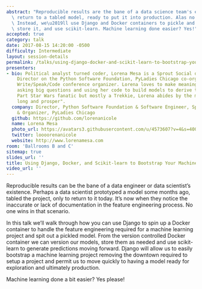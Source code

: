 ```yaml
---
abstract: "Reproducible results are the bane of a data science team's existence. We\
  \ return to a tabled model, ready to put it into production. Alas no documentation!\
  \ Instead, we\u2019ll use Django and Docker containers to pickle and version a model,\
  \ store it, and use scikit-learn. Machine learning done easier? Yes!"
accepted: true
category: talk
date: 2017-08-15 14:20:00 -0500
difficulty: Intermediate
layout: session-details
permalink: /talks/using-django-docker-and-scikit-learn-to-bootstrap-your-machine-learning-project/
presenters:
- bio: Political analyst turned coder, Lorena Mesa is a Sprout Social data engineer,
    Director on the Python Software Foundation, PyLadies Chicago co-organizer, and
    Write/Speak/Code conference organizer. Lorena loves to make meaning out of data,
    asking big questions and using her code to build models to derive that meaning.
    Part Star Wars fanatic but mostly a Trekkie, Lorena abides by the motto to "live
    long and prosper".
  company: Director, Python Software Foundation & Software Engineer, Sprout Social
    & Organizer, PyLadies Chicago
  github: https://github.com/lorenanicole
  name: Lorena Mesa
  photo_url: https://avatars3.githubusercontent.com/u/4573607?v=4&s=400
  twitter: loooorenanicole
  website: http://www.lorenamesa.com
room: 'Ballrooms B and C'
sitemap: true
slides_url: ''
title: Using Django, Docker, and Scikit-learn to Bootstrap Your Machine Learning Project
video_url: ''
---
```


Reproducible results can be the bane of a data engineer or data scientist’s existence. Perhaps a data scientist prototyped a model some months ago, tabled the project, only to return to it today. It’s now when they notice the inaccurate or lack of documentation in the feature engineering process. No one wins in that scenario.

In this talk we’ll walk through how you can use Django to spin up a Docker container to handle the feature engineering required for a machine learning project and spit out a pickled model. From the version controlled Docker container we can version our models, store them as needed and use scikit-learn to generate predictions moving forward. Django will allow us to easily bootstrap a machine learning project removing the downtown required to setup a project and permit us to move quickly to having a model ready for exploration and ultimately production.

Machine learning done a bit easier? Yes please!
